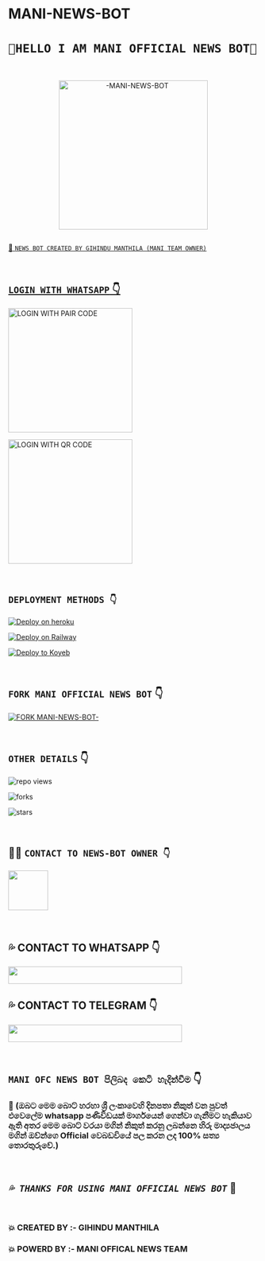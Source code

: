 # MANI-NEWS-BOT

# **`🌟HELLO I AM MANI OFFICIAL NEWS BOT🌟`**


<br>

<p align="center">  
  <a href="https://telegra.ph/file/f906adb24632937e98a40.jpg">
    <img alt="-MANI-NEWS-BOT" height="300" src="https://telegra.ph/file/f906adb24632937e98a40.jpg">
    


<p align="center">
  <a href="#"><img src="http://readme-typing-svg.herokuapp.com?color=d1fa02&center=true&vCenter=true&multiline=false&lines=HELLO+IAM+MANI+OFFICIAL+NEWS+BOT" alt="">
</p>


💫 `NEWS BOT CREATED BY GIHINDU MANTHILA (MANI TEAM OWNER)`



<br>

## `LOGIN WITH WHATSAPP` 👇

<a href="https://mani-ofc-pair-code-2024-a39dd47dc981.herokuapp.com/"><img src="https://img.shields.io/badge/LOGIN%20WITH-PAIR%20CODE-Yellow" alt="LOGIN WITH PAIR CODE" width="250"></a>

<a href="https://prabath--md-official.vercel.app/"><img src="https://img.shields.io/badge/LOGIN%20WITH-QR%20CODE-blue" alt="LOGIN WITH QR CODE" width="250"></a>
<br>


<br>

## **`DEPLOYMENT METHODS 👇`**

[![Deploy on heroku](https://www.herokucdn.com/deploy/button.svg)](https://dashboard.heroku.com/new?button-url=https://github.com/ALVIN-2K25/NWS-MANI-2K25&template=https://github.com/ALVIN-2K25/NWS-MANI-2K25.git)


[![Deploy on Railway](https://railway.app/button.svg)](https://railway.app/template/5_3enq)


[![Deploy to Koyeb](https://www.koyeb.com/static/images/deploy/button.svg)](https://app.koyeb.com/apps/deploy?type=git&repository=github.com/prabathLK/PRABATH-MD&branch=main&env[BOT_NUMBER]&env[SESSION_ID]&env[PASSWORD]&env[GITHUB_USERNAME]&env[GITHUB_AUTH_TOKEN]&name=prabath-md)
<br>


<br>

## `FORK MANI OFFICIAL NEWS BOT` 👇

[![FORK MANI-NEWS-BOT-](https://img.shields.io/badge/FORK%20-MANI.OFC.NEWS.BOT%20-white)](https://github.com/MANI-OFC-NEWS-BOT-24/MANI-NEWS-24HOURS/fork)



<br>

## `OTHER DETAILS` 👇
![repo views](https://hits.seeyoufarm.com/api/count/incr/badge.svg?url=https%3A%2F%2Fgithub.com%2FprabathLK%2FPRABATH-MD&count_bg=%2379C83D&title_bg=%23555555&icon=gitpod.svg&icon_color=%23E7E7E7&title=Views&edge_flat=false)

![forks](https://img.shields.io/github/forks/prabathLK/PRABATH-MD?label=Forks&style=social)

![stars](https://img.shields.io/github/stars/prabathLK/PRABATH-MD?style=social)


<br>

## 👨‍💻 **`CONTACT TO NEWS-BOT OWNER 👇`** 


<a href="https://github.com/MANI-OFC-NEWS-BOT-24/MANI-NEWS-24HOURS"><img src="https://telegra.ph/file/84f07ad063a0358cbc437.jpg" width=80 height=80></a> 


<br>

## 💦 CONTACT TO WHATSAPP 👇
<a href="https://wa.me/94760863952"><img src="https://telegra.ph/file/67bc1b6b6c462b6adb49d.jpg" width=350 height=35></a>




## 💦 CONTACT TO TELEGRAM 👇
<a href="https://t.me/MANIOFFICIALTEAM"><img src="https://telegra.ph/file/19046d9142af5628e971b.jpg" width=350 height=35></a> 


<br>

## `MANI OFC NEWS BOT පිලිබද කෙටි හැදින්වීම` 👇
### 💯 (ඔබට මෙම බොට් හරහා ශ්‍රී ලංකාවෙහි දිනපතා නිකුත් වන පුවත් එවෙලේම whatsapp පණිවිඩයක් මාර්ගයෙන් ගෙන්වා ගැනීමට හැකියාව ඇති අතර මෙම බොට් වරයා මගින් නිකුත් කරනු ලබන්නෙ හිරු මාද්‍යජාලය මගින් ඔව්න්ගෙ Official වෙබඩවියේ පල කරන ලද 100% සත්‍ය තොරතුරුවේ.)


<br>

## *`💦 THANKS FOR USING MANI OFFICIAL NEWS BOT`* 📡


<br>

### 💥 CREATED BY :- GIHINDU MANTHILA
### 💥 POWERD BY :- MANI OFFICAL NEWS TEAM
